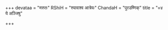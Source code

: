 +++
devataa = "मरुतः"
RShiH = "श्यावाश्व आत्रेयः"
ChandaH = "पुरउष्णिक्"
title = "०४ ये अञ्जिषु"

+++
